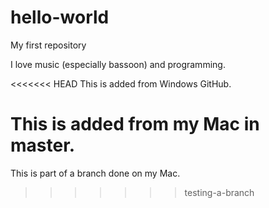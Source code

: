 hello-world
===========

My first repository

I love music (especially bassoon) and programming.

<<<<<<< HEAD
This is added from Windows GitHub.

This is added from my Mac in master.
=======
This is part of a branch done on my Mac.
>>>>>>> testing-a-branch
